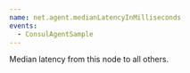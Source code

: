 ```yaml
---
name: net.agent.medianLatencyInMilliseconds
events:
  - ConsulAgentSample
---
```


Median latency from this node to all others.